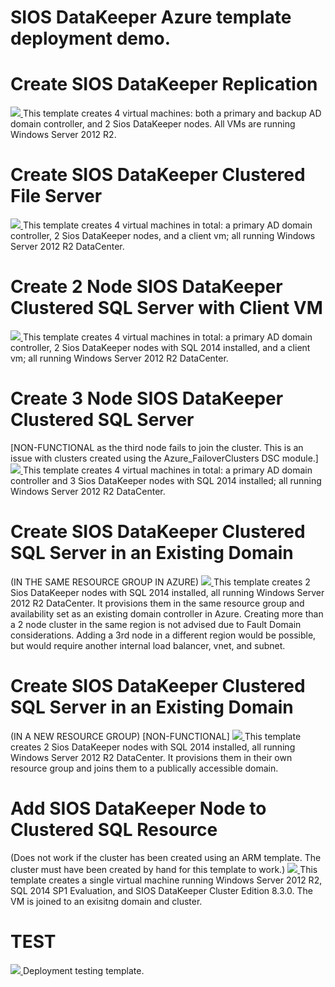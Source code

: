 # SIOS DataKeeper Azure template deployment demo.

# Create SIOS DataKeeper Replication
<a href="https://portal.azure.com/#create/Microsoft.Template/uri/https%3A%2F%2Fraw.githubusercontent.com%2Fcarrollh%2FsiosDataKeeper-demo%2Fmaster%2Fdatakeeper-standalone%2Fazuredeploy.json" target="_blank">
    <img src="http://azuredeploy.net/deploybutton.png"/>
</a>
This template creates 4 virtual machines: both a primary and backup AD domain controller, and 2 Sios DataKeeper nodes. All VMs are running Windows Server 2012 R2.

# Create SIOS DataKeeper Clustered File Server 
<a href="https://portal.azure.com/#create/Microsoft.Template/uri/https%3A%2F%2Fraw.githubusercontent.com%2Fcarrollh%2FsiosDataKeeper-demo%2Fmaster%2Fdatakeeper-cluster%2Fazuredeploy.json" target="_blank">
    <img src="http://azuredeploy.net/deploybutton.png"/>
</a>
This template creates 4 virtual machines in total: a primary AD domain controller, 2 Sios DataKeeper nodes, and a client vm; all running Windows Server 2012 R2 DataCenter.

# Create 2 Node SIOS DataKeeper Clustered SQL Server with Client VM
<a href="https://portal.azure.com/#create/Microsoft.Template/uri/https%3A%2F%2Fraw.githubusercontent.com%2Fcarrollh%2FsiosDataKeeper-demo%2Fmaster%2Fdatakeeper-sql-cluster%2Fazuredeploy.json" target="_blank">
    <img src="http://azuredeploy.net/deploybutton.png"/>
</a>
This template creates 4 virtual machines in total: a primary AD domain controller, 2 Sios DataKeeper nodes with SQL 2014 installed, and a client vm; all running Windows Server 2012 R2 DataCenter.

# Create 3 Node SIOS DataKeeper Clustered SQL Server
[NON-FUNCTIONAL as the third node fails to join the cluster. This is an issue with clusters created using the Azure_FailoverClusters DSC module.]
<a href="https://portal.azure.com/#create/Microsoft.Template/uri/https%3A%2F%2Fraw.githubusercontent.com%2Fcarrollh%2FsiosDataKeeper-demo%2Fmaster%2Fdatakeeper-3node-sql-cluster%2Fazuredeploy.json" target="_blank">
    <img src="http://azuredeploy.net/deploybutton.png"/>
</a>
This template creates 4 virtual machines in total: a primary AD domain controller and 3 Sios DataKeeper nodes with SQL 2014 installed; all running Windows Server 2012 R2 DataCenter.

# Create SIOS DataKeeper Clustered SQL Server in an Existing Domain 
(IN THE SAME RESOURCE GROUP IN AZURE)
<a href="https://portal.azure.com/#create/Microsoft.Template/uri/https%3A%2F%2Fraw.githubusercontent.com%2Fcarrollh%2FsiosDataKeeper-demo%2Fmaster%2Fdatakeeper-sql-cluster-domainjoin%2Fazuredeploy.json" target="_blank">
    <img src="http://azuredeploy.net/deploybutton.png"/>
</a>
This template creates 2 Sios DataKeeper nodes with SQL 2014 installed, all running Windows Server 2012 R2 DataCenter. It provisions them in the same resource group and availability set as an existing domain controller in Azure.
Creating more than a 2 node cluster in the same region is not advised due to Fault Domain considerations. Adding a 3rd node in a different region would be possible, but would require another internal load balancer, vnet, and subnet.

# Create SIOS DataKeeper Clustered SQL Server in an Existing Domain 
(IN A NEW RESOURCE GROUP) [NON-FUNCTIONAL]
<a href="https://portal.azure.com/#create/Microsoft.Template/uri/https%3A%2F%2Fraw.githubusercontent.com%2Fcarrollh%2FsiosDataKeeper-demo%2Fmaster%2Fdatakeeper-sql-cluster-external-domainjoin%2Fazuredeploy.json" target="_blank">
    <img src="http://azuredeploy.net/deploybutton.png"/>
</a>
This template creates 2 Sios DataKeeper nodes with SQL 2014 installed, all running Windows Server 2012 R2 DataCenter. It provisions them in their own resource group and joins them to a publically accessible domain. 

# Add SIOS DataKeeper Node to Clustered SQL Resource
(Does not work if the cluster has been created using an ARM template. The cluster must have been created by hand for this template to work.)
<a href="https://portal.azure.com/#create/Microsoft.Template/uri/https%3A%2F%2Fraw.githubusercontent.com%2Fcarrollh%2FsiosDataKeeper-demo%2Fmaster%2Fdatakeeper-domainjoin%2Fazuredeploy.json" target="_blank">
    <img src="http://azuredeploy.net/deploybutton.png"/>
</a>
This template creates a single virtual machine running Windows Server 2012 R2, SQL 2014 SP1 Evaluation, and SIOS DataKeeper Cluster Edition 8.3.0. The VM is joined to an exisitng domain and cluster.


# TEST
<a href="https://portal.azure.com/#create/Microsoft.Template/uri/https%3A%2F%2Fraw.githubusercontent.com%2Fcarrollh%2FsiosDataKeeper-demo%2Fmaster%2Ftest%2Fazuredeploy.json" target="_blank">
    <img src="http://azuredeploy.net/deploybutton.png"/>
</a>
Deployment testing template.
